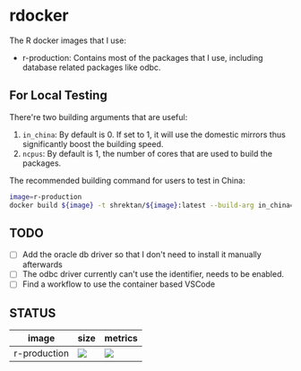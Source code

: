 # rdocker

The R docker images that I use:

- r-production: Contains most of the packages that I use, including database related packages like odbc.

## For Local Testing

There're two building arguments that are useful:

1. `in_china`: By default is 0. If set to 1, it will use the domestic mirrors thus significantly boost the building speed.
1. `ncpus`: By default is 1, the number of cores that are used to build the packages.

The recommended building command for users to test in China:

```bash
image=r-production
docker build ${image} -t shrektan/${image}:latest --build-arg in_china=1 --build-arg ncpus=8
```

## TODO

- [ ] Add the oracle db driver so that I don't need to install it manually afterwards
- [ ] The odbc driver currently can't use the identifier, needs to be enabled.
- [ ] Find a workflow to use the container based VSCode

## STATUS

image | size | metrics
----------|----------------|--------------
r-production | [![](https://images.microbadger.com/badges/image/shrektan/r-production.svg)](https://microbadger.com/images/shrektan/r-production "Get your own image badge on microbadger.com") | [![](https://images.microbadger.com/badges/version/shrektan/r-production.svg)](https://microbadger.com/images/shrektan/r-production "Get your own version badge on microbadger.com")
